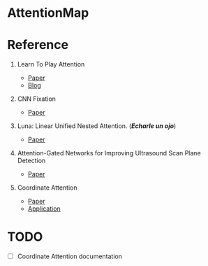 # AttentionMap 

# Reference
1. Learn To Play Attention
    * [Paper](https://arxiv.org/pdf/1804.02391.pdf)
    * [Blog](https://towardsdatascience.com/learn-to-pay-attention-trainable-visual-attention-in-cnns-87e2869f89f1)

1. CNN Fixation
    * [Paper](https://arxiv.org/abs/1708.06670)

1. Luna: Linear Unified Nested Attention. (***Echarle un ojo***)
    * [Paper](https://arxiv.org/pdf/2106.01540.pdf)

1. Attention-Gated Networks for Improving Ultrasound Scan Plane Detection
    * [Paper](https://openreview.net/pdf?id=BJtn7-3sM)

1. Coordinate Attention 
    * [Paper](https://arxiv.org/pdf/2103.02907.pdf)
    * [Application](https://www.researchgate.net/publication/356273113_Consecutively_Missing_Seismic_Data_Interpolation_based_on_Coordinate_Attention_Unet)

# TODO
* [ ] Coordinate Attention documentation